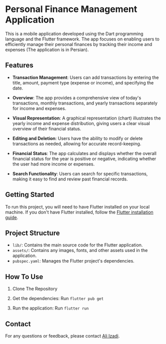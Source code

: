 # Personal Finance Management Application

This is a mobile application developed using the Dart programming language and the Flutter framework. The app focuses on enabling users to efficiently manage their personal finances by tracking their income and expenses  (The application is in Persian).

## Features

- **Transaction Management**: Users can add transactions by entering the title, amount, payment type (expense or income), and specifying the date.
  
- **Overview**: The app provides a comprehensive view of today's transactions, monthly transactions, and yearly transactions separately for income and expenses.

- **Visual Representation**: A graphical representation (chart) illustrates the yearly income and expense distribution, giving users a clear visual overview of their financial status.

- **Editing and Deletion**: Users have the ability to modify or delete transactions as needed, allowing for accurate record-keeping.

- **Financial Status**: The app calculates and displays whether the overall financial status for the year is positive or negative, indicating whether the user had more income or expenses.

- **Search Functionality**: Users can search for specific transactions, making it easy to find and review past financial records.

## Getting Started

To run this project, you will need to have Flutter installed on your local machine. If you don't have Flutter installed, follow the [Flutter installation guide](https://flutter.dev/docs/get-started/install).

## Project Structure

- `lib/`: Contains the main source code for the Flutter application.
- `assets/`: Contains any images, fonts, and other assets used in the application.
- `pubspec.yaml`: Manages the Flutter project's dependencies.

## How To Use

1. Clone The Repository

2. Get the dependencies: Run `flutter pub get`

3. Run the application: Run `flutter run`

## Contact

For any questions or feedback, please contact [Ali Izadi](mailto:ali.izadi.ce@gmail.com).
